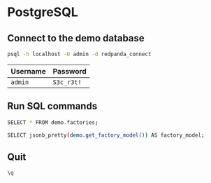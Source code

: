 # PostgreSQL

## Connect to the demo database

```bash
psql -h localhost -U admin -d redpanda_connect
```

| Username | Password   |
| -------- | ---------- |
| `admin`  | `S3c_r3t!` |

## Run SQL commands

```bash
SELECT * FROM demo.factories;
```

```bash
SELECT jsonb_pretty(demo.get_factory_model()) AS factory_model;
```

## Quit

```bash
\q
```

